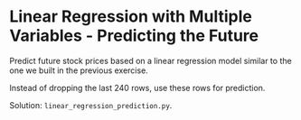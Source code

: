 # Linear Regression with Multiple Variables - Predicting the Future

Predict future stock prices based on a linear regression model similar to the one we built in the previous exercise.

Instead of dropping the last 240 rows, use these rows for prediction.

Solution: `linear_regression_prediction.py`.